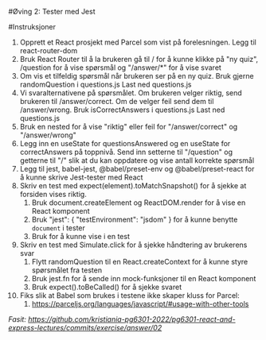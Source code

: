 #Øving 2: Tester med Jest

#Instruksjoner
1. Opprett et React prosjekt med Parcel som vist på forelesningen. Legg til react-router-dom
2. Bruk React Router til å la brukeren gå til / for å kunne klikke på "ny quiz", /question for å vise spørsmål og "/answer/*" for å vise svaret
3. Om vis et tilfeldig spørsmål når brukeren ser på en ny quiz. Bruk gjerne randomQuestion i questions.js Last ned questions.js
4. Vi svaralternativene på spørsmålet. Om brukeren velger riktig, send brukeren til /answer/correct. Om de velger feil send dem til /answer/wrong. Bruk isCorrectAnswers i questions.js Last ned questions.js
5. Bruk en nested <Routes> for å vise "riktig" eller feil for "/answer/correct" og "/answer/wrong"
6. Legg inn en useState for questionsAnswered og en useState for correctAnswers på toppnivå. Send inn setterne til "/question" og getterne til "/" slik at du kan oppdatere og vise antall korrekte spørsmål
7. Legg til jest, babel-jest, @babel/preset-env og @babel/preset-react for å kunne skrive Jest-tester med React
8. Skriv en test med expect(element).toMatchSnapshot() for å sjekke at forsiden vises riktig.
   1. Bruk document.createElement og ReactDOM.render for å vise en React komponent
   2. Bruk "jest": { "testEnvironment": "jsdom" } for å kunne benytte `document` i tester
   3. Bruk <MemoryRouter> for å kunne vise <Link> i en test
9. Skriv en test med Simulate.click for å sjekke håndtering av brukerens svar
   1. Flytt randomQuestion til en React.createContext for å kunne styre spørsmålet fra testen
   2. Bruk jest.fn for å sende inn mock-funksjoner til en React komponent
   3. Bruk expect(<mock>).toBeCalled() for å sjekke svaret
10. Fiks slik at Babel som brukes i testene ikke skaper kluss for Parcel:
    1. https://parceljs.org/languages/javascript/#usage-with-other-tools

_Fasit: https://github.com/kristiania-pg6301-2022/pg6301-react-and-express-lectures/commits/exercise/answer/02_